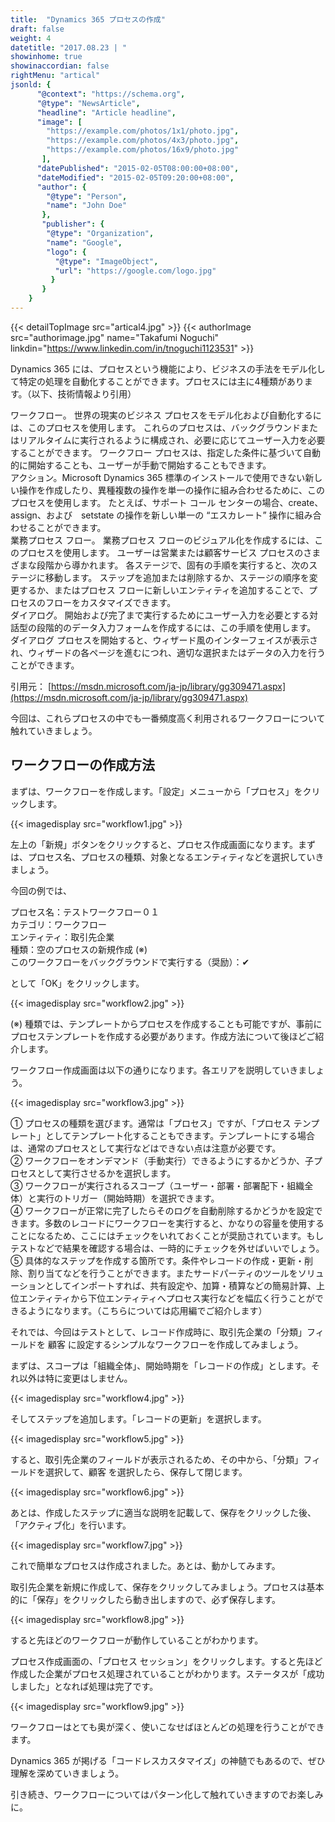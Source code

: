 ```yaml
---
title:  "Dynamics 365 プロセスの作成"
draft: false
weight: 4
datetitle: "2017.08.23 | "
showinhome: true
showinaccordian: false
rightMenu: "artical"
jsonld: {
      "@context": "https://schema.org",
      "@type": "NewsArticle",
      "headline": "Article headline",
      "image": [
        "https://example.com/photos/1x1/photo.jpg",
        "https://example.com/photos/4x3/photo.jpg",
        "https://example.com/photos/16x9/photo.jpg"
       ],
      "datePublished": "2015-02-05T08:00:00+08:00",
      "dateModified": "2015-02-05T09:20:00+08:00",
      "author": {
        "@type": "Person",
        "name": "John Doe"
       },
       "publisher": {
        "@type": "Organization",
        "name": "Google",
        "logo": {
          "@type": "ImageObject",
          "url": "https://google.com/logo.jpg"
         }
       }
    }
---
```

{{< detailTopImage src="artical4.jpg" >}}
{{< authorImage src="authorimage.jpg" name="Takafumi Noguchi" linkdin="https://www.linkedin.com/in/tnoguchi1123531" >}}
<!-- Intro  -->
Dynamics 365 には、プロセスという機能により、ビジネスの手法をモデル化して特定の処理を自動化することができます。プロセスには主に4種類があります。（以下、技術情報より引用）

<!-- Quate Box -->
ワークフロー。 世界の現実のビジネス プロセスをモデル化および自動化するには、このプロセスを使用します。 これらのプロセスは、バックグラウンドまたはリアルタイムに実行されるように構成され、必要に応じてユーザー入力を必要することができます。 ワークフロー プロセスは、指定した条件に基づいて自動的に開始することも、ユーザーが手動で開始することもできます。     
アクション。Microsoft Dynamics 365 標準のインストールで使用できない新しい操作を作成したり、異種複数の操作を単一の操作に組み合わせるために、このプロセスを使用します。 たとえば、サポート コール センターの場合、create、assign、および　setstate の操作を新しい単一の “エスカレート” 操作に組み合わせることができます。      
業務プロセス フロー。 業務プロセス フローのビジュアル化を作成するには、このプロセスを使用します。 ユーザーは営業または顧客サービス プロセスのさまざまな段階から導かれます。 各ステージで、固有の手順を実行すると、次のステージに移動します。 ステップを追加または削除するか、ステージの順序を変更するか、またはプロセス フローに新しいエンティティを追加することで、プロセスのフローをカスタマイズできます。     
ダイアログ。 開始および完了まで実行するためにユーザー入力を必要とする対話型の段階的のデータ入力フォームを作成するには、この手順を使用します。 ダイアログ プロセスを開始すると、ウィザード風のインターフェイスが表示され、ウィザードの各ページを進むにつれ、適切な選択またはデータの入力を行うことができます。     


引用元： [https://msdn.microsoft.com/ja-jp/library/gg309471.aspx](https://msdn.microsoft.com/ja-jp/library/gg309471.aspx)

今回は、これらプロセスの中でも一番頻度高く利用されるワークフローについて触れていきましょう。

## ワークフローの作成方法
まずは、ワークフローを作成します。「設定」メニューから「プロセス」をクリックします。
<!-- Image= workflow1.jpg -->
{{< imagedisplay src="workflow1.jpg" >}}

左上の「新規」ボタンをクリックすると、プロセス作成画面になります。まずは、プロセス名、プロセスの種類、対象となるエンティティなどを選択していきましょう。

今回の例では、

プロセス名：テストワークフロー０１    
カテゴリ：ワークフロー    
エンティティ：取引先企業     
種類：空のプロセスの新規作成 (※)     
このワークフローをバックグラウンドで実行する（奨励）：✔     

として「OK」をクリックします。
<!-- Image= workflow2.jpg -->
{{< imagedisplay src="workflow2.jpg" >}}

(※) 種類では、テンプレートからプロセスを作成することも可能ですが、事前にプロセステンプレートを作成する必要があります。作成方法について後ほどご紹介します。


ワークフロー作成画面は以下の通りになります。各エリアを説明していきましょう。
<!-- Image= workflow3.jpg -->
{{< imagedisplay src="workflow3.jpg" >}}

①  プロセスの種類を選びます。通常は「プロセス」ですが、「プロセス テンプレート」としてテンプレート化することもできます。テンプレートにする場合は、通常のプロセスとして実行などはできない点は注意が必要です。   
②  ワークフローをオンデマンド（手動実行）できるようにするかどうか、子プロセスとして実行させるかを選択します。    
③  ワークフローが実行されるスコープ（ユーザー・部署・部署配下・組織全体）と実行のトリガー（開始時期）を選択できます。    
④ ワークフローが正常に完了したらそのログを自動削除するかどうかを設定できます。多数のレコードにワークフローを実行すると、かなりの容量を使用することになるため、ここにはチェックをいれておくことが奨励されています。もしテストなどで結果を確認する場合は、一時的にチェックを外せばいいでしょう。     
⑤ 具体的なステップを作成する箇所です。条件やレコードの作成・更新・削除、割り当てなどを行うことができます。またサードパーティのツールをソリューションとしてインポートすれば、共有設定や、加算・積算などの簡易計算、上位エンティティから下位エンティティへプロセス実行などを幅広く行うことができるようになります。（こちらについては応用編でご紹介します）  

それでは、今回はテストとして、レコード作成時に、取引先企業の「分類」フィールドを 顧客 に設定するシンプルなワークフローを作成してみましょう。
 

まずは、スコープは「組織全体」、開始時期を「レコードの作成」とします。それ以外は特に変更はしません。
<!-- Image= workflow4.jpg -->
{{< imagedisplay src="workflow4.jpg" >}}

そしてステップを追加します。「レコードの更新」を選択します。
<!-- Image= workflow5.jpg -->
{{< imagedisplay src="workflow5.jpg" >}}

すると、取引先企業のフィールドが表示されるため、その中から、「分類」フィールドを選択して、顧客 を選択したら、保存して閉じます。
<!-- Image= workflow6.jpg -->
{{< imagedisplay src="workflow6.jpg" >}}

あとは、作成したステップに適当な説明を記載して、保存をクリックした後、「アクティブ化」を行います。
<!-- Image= workflow7.jpg -->
{{< imagedisplay src="workflow7.jpg" >}}

これで簡単なプロセスは作成されました。あとは、動かしてみます。

取引先企業を新規に作成して、保存をクリックしてみましょう。プロセスは基本的に「保存」をクリックしたら動き出しますので、必ず保存します。
<!-- Image= workflow8.jpg -->
{{< imagedisplay src="workflow8.jpg" >}}

すると先ほどのワークフローが動作していることがわかります。

プロセス作成画面の、「プロセス セッション」をクリックします。すると先ほど作成した企業がプロセス処理されていることがわかります。ステータスが「成功しました」となれば処理は完了です。
<!-- Image= workflow9.jpg -->
{{< imagedisplay src="workflow9.jpg" >}}

ワークフローはとても奥が深く、使いこなせばほとんどの処理を行うことができます。

Dynamics 365 が掲げる「コードレスカスタマイズ」の神髄でもあるので、ぜひ理解を深めていきましょう。

引き続き、ワークフローについてはパターン化して触れていきますのでお楽しみに。